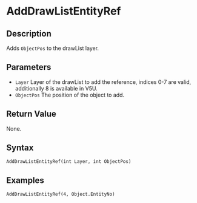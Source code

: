 # AddDrawListEntityRef

## Description
Adds `ObjectPos` to the drawList layer.

## Parameters
- `Layer`
Layer of the drawList to add the reference, indices 0-7 are valid, additionally 8 is available in V5U.
- `ObjectPos`
The position of the object to add.

## Return Value
None.

## Syntax
```
AddDrawListEntityRef(int Layer, int ObjectPos)
```

## Examples
```
AddDrawListEntityRef(4, Object.EntityNo)
```